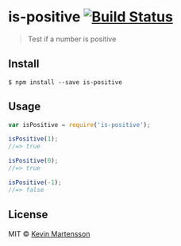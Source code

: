 # is-positive [![Build Status](https://travis-ci.org/kevva/is-positive.svg?branch=master)](https://travis-ci.org/kevva/is-positive)

> Test if a number is positive


## Install

```
$ npm install --save is-positive
```


## Usage

```js
var isPositive = require('is-positive');

isPositive(1);
//=> true

isPositive(0);
//=> true

isPositive(-1);
//=> false
```


## License

MIT © [Kevin Martensson](http://github.com/kevva)
